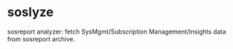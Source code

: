 # soslyze
sosreport analyzer: fetch SysMgmt/Subscription Management/Insights data from sosreport archive.
